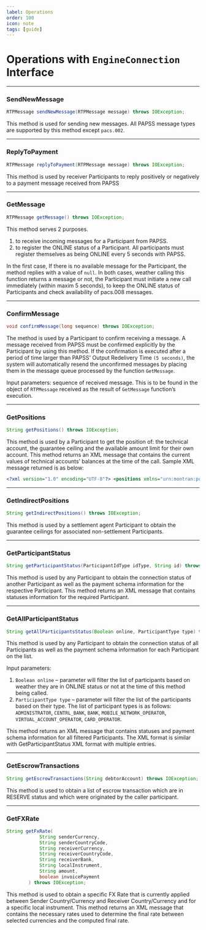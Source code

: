 ```yaml
---
label: Operations
order: 100
icon: note
tags: [guide]
---
```

# Operations with `EngineConnection` Interface

---
### SendNewMessage

```java
RTPMessage sendNewMessage(RTPMessage message) throws IOException;
```
This method is used for sending new messages. All PAPSS message types are supported by this method except `pacs.002`.

---


### ReplyToPayment
```java
RTPMessage replyToPayment(RTPMessage message) throws IOException;
```
This method is used by receiver Participants to reply positively or negatively to a payment message received from PAPSS

---

### GetMessage
```java
RTPMessage getMessage() throws IOException;
```
This method serves 2 purposes. 
1. to receive incoming messages for a Participant from PAPSS.
2. to register the ONLINE status of a Participant. All participants must register themselves as being ONLINE every 5 seconds with PAPSS.

In the first case, If there is no available message for the Participant, the method replies with a value of `null`. 
In both cases, weather calling this function returns a message or not, the Participant must initiate a new call immediately (within maxim 5 seconds), to keep the ONLINE status of Participants and check availability of pacs.008 messages.

---

### ConfirmMessage
```java
void confirmMessage(long sequence) throws IOException;
```
The method is used by a Participant to confirm receiving a message. 
A message received from PAPSS must be confirmed explicitly by the Participant by using this method. 
If the confirmation is executed after a period of time larger than PAPSS' Output Redelivery Time `(5 seconds)`, 
the system will automatically resend the unconfirmed messages by placing them in the message queue processed by the function `GetMessage`.

Input parameters: sequence of received message. This is to be found in the object of `RTPMessage` received as the result of `GetMessage` function’s execution.

---

### GetPositions
```java
String getPositions() throws IOException;
```
This method is used by a Participant to get the position of: the technical account, the guarantee ceiling and the available amount limit for their own account.
This method returns an XML message that contains the current values of technical accounts’ balances at the time of the call. Sample XML message returned is as below:
```xml
<?xml version="1.0" encoding="UTF-8"?> <positions xmlns="urn:montran:positions.001"> <snapshot instgAgtId="NG0002" lastTranSeq="10104" timestamp="2017-06-06T19:22:38+03:00" > <conditions conditions agtId=" NG0002 "> <condition accountCode=’NG0002-NGN-CA' ccy='NGN' condType='COMPLETE' balance='470000.00' overdraft='0.00' debitAmount='100000.00' debitCount='1' creditAmount='30000.00' creditCount='1'/> <condition accountCode=’NG0002-NGN-CA' ccy='RON' condType='HOLD' balance='0' debitAmount='0' debitCount='0' creditAmount='0' creditCount='0'/> </conditions></snapshot> </positions>
```

---


### GetIndirectPositions
```java
String getIndirectPositions() throws IOException;
```
This method is used by a settlement agent Participant to obtain the guarantee ceilings for associated non-settlement Participants.

---

### GetParticipantStatus
```java
String getParticipantStatus(ParticipantIdType idType, String id) throws IOException;
```
This method is used by any Participant to obtain the connection status of another Participant as well as the payment schema information for the respective Participant.
This method returns an XML message that contains statuses information for the required Participant.

---

### GetAllParticipantStatus
```java
String getAllParticipantsStatus(Boolean online, ParticipantType type) throws IOException;
```
This method is used by any Participant to obtain the connection status of all Participants as well as the payment schema information for each Participant on the list.

Input parameters:
1. `Boolean online` – parameter will filter the list of participants based on weather they are in ONLINE status or not at the time of this method being called.
2. `ParticipantType type` – parameter will filter the list of the participants based on their type. The list of participant types is as follows: `ADMINISTRATOR`, `CENTRL_BANK`, `BANK`, `MOBILE_NETWORK_OPERATOR`, `VIRTUAL_ACCOUNT_OPERATOR`, `CARD_OPERATOR`.

This method returns an XML message that contains statuses and payment schema information for all filtered Participants. The XML format is similar with GetParticipantStatus XML format with multiple <participant> entries.

---

### GetEscrowTransactions
```java
String getEscrowTransactions(String debtorAccount) throws IOException;
```
This method is used to obtain a list of escrow transaction which are in RESERVE status and which were originated by the caller participant.

---

### GetFXRate
```java
String getFxRate(
            String senderCurrency,
            String senderCountryCode,
            String receiverCurrency,
            String receiverCountryCode,
            String receiverBank,
            String localInstrument,
            String amount,
            boolean invoicePayment
        ) throws IOException;
```
This method is used to obtain a specific FX Rate that is currently applied between Sender Country/Currency and Receiver Country/Currency and for a specific local instrument.
This method returns an XML message that contains the necessary rates used to determine the final rate between selected currencies and the computed final rate.